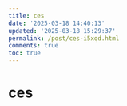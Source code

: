 ```yaml
---
title: ces
date: '2025-03-18 14:40:13'
updated: '2025-03-18 15:29:37'
permalink: /post/ces-i5xqd.html
comments: true
toc: true
---
```




# ces

‍
